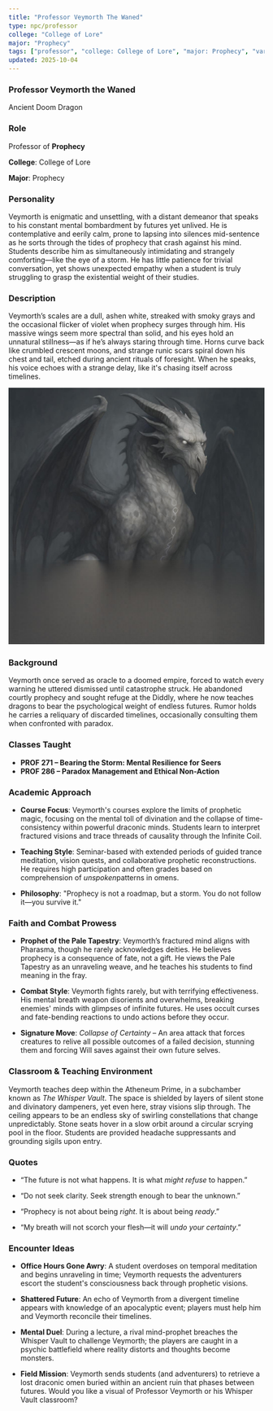 ```yaml
---
title: "Professor Veymorth The Waned"
type: npc/professor
college: "College of Lore"
major: "Prophecy"
tags: ["professor", "college: College of Lore", "major: Prophecy", "variant:doom"]
updated: 2025-10-04
---
```


### Professor Veymorth the Waned

Ancient Doom Dragon

### Role

Professor of **Prophecy**

**College**: College of Lore

**Major**: Prophecy

### Personality

Veymorth is enigmatic and unsettling, with a distant demeanor that speaks to his constant mental bombardment by futures yet unlived. He is contemplative and eerily calm, prone to lapsing into silences mid-sentence as he sorts through the tides of prophecy that crash against his mind. Students describe him as simultaneously intimidating and strangely comforting—like the eye of a storm. He has little patience for trivial conversation, yet shows unexpected empathy when a student is truly struggling to grasp the existential weight of their studies.

### Description

Veymorth’s scales are a dull, ashen white, streaked with smoky grays and the occasional flicker of violet when prophecy surges through him. His massive wings seem more spectral than solid, and his eyes hold an unnatural stillness—as if he’s always staring through time. Horns curve back like crumbled crescent moons, and strange runic scars spiral down his chest and tail, etched during ancient rituals of foresight. When he speaks, his voice echoes with a strange delay, like it's chasing itself across timelines.

![D11BA87C-B0B3-44D0-8875-AD48F625817F](/assets/images/D11BA87C-B0B3-44D0-8875-AD48F625817F.jpg)

### Background

Veymorth once served as oracle to a doomed empire, forced to watch every warning he uttered dismissed until catastrophe struck. He abandoned courtly prophecy and sought refuge at the Diddly, where he now teaches dragons to bear the psychological weight of endless futures. Rumor holds he carries a reliquary of discarded timelines, occasionally consulting them when confronted with paradox.

### Classes Taught

- **PROF 271 – Bearing the Storm: Mental Resilience for Seers**
- **PROF 286 – Paradox Management and Ethical Non-Action**

### Academic Approach

* **Course Focus**: Veymorth's courses explore the limits of prophetic magic, focusing on the mental toll of divination and the collapse of time-consistency within powerful draconic minds. Students learn to interpret fractured visions and trace threads of causality through the Infinite Coil.

* **Teaching Style**: Seminar-based with extended periods of guided trance meditation, vision quests, and collaborative prophetic reconstructions. He requires high participation and often grades based on comprehension of *unspoken*patterns in omens.

* **Philosophy**: "Prophecy is not a roadmap, but a storm. You do not follow it—you survive it."

### Faith and Combat Prowess

* **Prophet of the Pale Tapestry**: Veymorth’s fractured mind aligns with Pharasma, though he rarely acknowledges deities. He believes prophecy is a consequence of fate, not a gift. He views the Pale Tapestry as an unraveling weave, and he teaches his students to find meaning in the fray.

* **Combat Style**: Veymorth fights rarely, but with terrifying effectiveness. His mental breath weapon disorients and overwhelms, breaking enemies' minds with glimpses of infinite futures. He uses occult curses and fate-bending reactions to undo actions before they occur.

* **Signature Move**: *Collapse of Certainty* – An area attack that forces creatures to relive all possible outcomes of a failed decision, stunning them and forcing Will saves against their own future selves.

### Classroom & Teaching Environment

Veymorth teaches deep within the Atheneum Prime, in a subchamber known as *The Whisper Vault*. The space is shielded by layers of silent stone and divinatory dampeners, yet even here, stray visions slip through. The ceiling appears to be an endless sky of swirling constellations that change unpredictably. Stone seats hover in a slow orbit around a circular scrying pool in the floor. Students are provided headache suppressants and grounding sigils upon entry.

### Quotes

* “The future is not what happens. It is what *might refuse* to happen.”

* “Do not seek clarity. Seek strength enough to bear the unknown.”

* “Prophecy is not about being *right*. It is about being *ready*.”

* “My breath will not scorch your flesh—it will *undo your certainty*.”

### Encounter Ideas

* **Office Hours Gone Awry**: A student overdoses on temporal meditation and begins unraveling in time; Veymorth requests the adventurers escort the student's consciousness back through prophetic visions.

* **Shattered Future**: An echo of Veymorth from a divergent timeline appears with knowledge of an apocalyptic event; players must help him and Veymorth reconcile their timelines.

* **Mental Duel**: During a lecture, a rival mind-prophet breaches the Whisper Vault to challenge Veymorth; the players are caught in a psychic battlefield where reality distorts and thoughts become monsters.

* **Field Mission**: Veymorth sends students (and adventurers) to retrieve a lost draconic omen buried within an ancient ruin that phases between futures.
Would you like a visual of Professor Veymorth or his Whisper Vault classroom?
